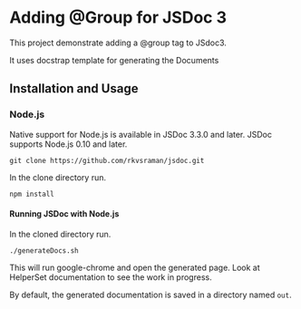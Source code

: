 Adding @Group for JSDoc 3
=======

This project demonstrate adding a @group tag to JSdoc3. 

It uses docstrap template for generating the Documents

Installation and Usage
----------------------


### Node.js

Native support for Node.js is available in JSDoc 3.3.0 and later. JSDoc
supports Node.js 0.10 and later.


    git clone https://github.com/rkvsraman/jsdoc.git

In the clone directory run.

    npm install


#### Running JSDoc with Node.js

In the cloned directory run.

    ./generateDocs.sh 

This will run google-chrome and open the generated page. Look at HelperSet documentation to see the work in progress.


By default, the generated documentation is saved in a directory named `out`.

